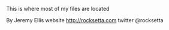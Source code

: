This is where most of my files are located

By Jeremy Ellis
website http://rocksetta.com
twitter @rocksetta
